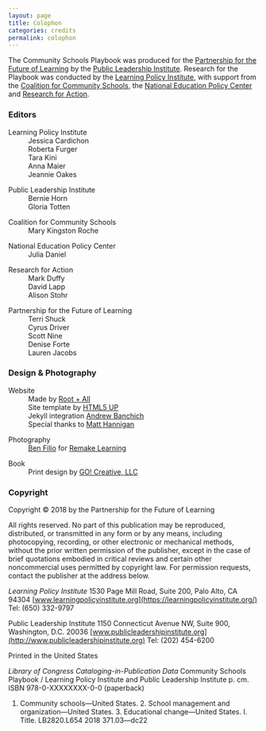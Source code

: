 ```yaml
---
layout: page
title: Colophon
categories: credits
permalink: colophon
---
```


The Community Schools Playbook was produced for the [Partnership for the Future of Learning](https://futureforlearning.org/) by the [Public Leadership Institute](http://publicleadershipinstitute.org/). Research for the Playbook was conducted by the [Learning Policy Institute](https://learningpolicyinstitute.org/), with support from the [Coalition for Community Schools](http://www.communityschools.org/), the [National Education Policy Center](https://nepc.colorado.edu/) and [Research for Action](https://www.researchforaction.org/).

### Editors
<div>
<dl>
<dt>Learning Policy Institute</dt>
<dd>Jessica Cardichon</dd>
<dd>Roberta Furger</dd>
<dd>Tara Kini</dd>
<dd>Anna Maier</dd>
<dd>Jeannie Oakes</dd>
</dl>

<dl>
<dt>Public Leadership Institute</dt>
<dd>Bernie Horn</dd>
<dd>Gloria Totten</dd>
</dl>

<dl>
<dt>Coalition for Community Schools</dt>
<dd>Mary Kingston Roche</dd>
</dl>

<dl>
<dt>National Education Policy Center</dt>
<dd>Julia Daniel</dd>
</dl>

<dl>
<dt>Research for Action</dt>
<dd>Mark Duffy</dd>
<dd>David Lapp</dd>
<dd>Alison Stohr</dd>
</dl>
</div>

<dl>
<dt>Partnership for the Future of Learning</dt>
<dd>Terri Shuck</dd>
<dd>Cyrus Driver</dd>
<dd>Scott Nine</dd>
<dd>Denise Forte</dd>
<dd>Lauren Jacobs</dd>
</dl>


### Design & Photography
<div>
<dl>
<dt>Website</dt>
<dd>Made by <a href="http://rootandall.com/">Root + All</a></dd>
<dd>Site template by <a href="https://html5up.net">HTML5 UP</a></dd>
<dd>Jekyll integration <a href="https://andrewbanchi.ch">Andrew Banchich</a></dd>
<dd>Special thanks to <a href="https://github.com/matthannigan">Matt Hannigan</a></dd>
</dl>

<dl>
<dt>Photography</dt>
<dd><a href="https://benfilio.com/">Ben Filio</a> for <a href="https://remakelearning.org/">Remake Learning</a></dd>
</dl>
<dl>
<dt>Book</dt>
<dd>Print design by <a href="http://go-creative.net/">GO! Creative, LLC</a></dd>
</dl>
</div>

### Copyright

Copyright © 2018 by the Partnership for the Future of Learning

All rights reserved. No part of this publication may be reproduced, distributed, or transmitted in any form or by any means, including photocopying, recording, or other electronic or mechanical methods, without the prior written permission of the publisher, except in the case of brief quotations embodied in critical reviews and certain other noncommercial uses permitted by copyright law. For permission requests, contact the publisher at the address below.

*Learning Policy Institute*
1530 Page Mill Road, Suite 200, Palo Alto, CA 94304
[www.learningpolicyinstitute.org](https://learningpolicyinstitute.org/)
Tel: (650) 332-9797

Public Leadership Institute
1150 Connecticut Avenue NW, Suite 900, Washington, D.C. 20036
[www.publicleadershipinstitute.org](http://www.publicleadershipinstitute.org)
Tel: (202) 454-6200

Printed in the United States

*Library of Congress Cataloging-in-Publication Data*
Community Schools Playbook / Learning Policy Institute and Public Leadership Institute
   p. cm.
ISBN 978-0-XXXXXXXX-0-0 (paperback)
1.  Community schools—United States.  2. School management and organization—United States.  3.  Educational change—United States.  I. Title.
LB2820.L654   2018
371.03—dc22
